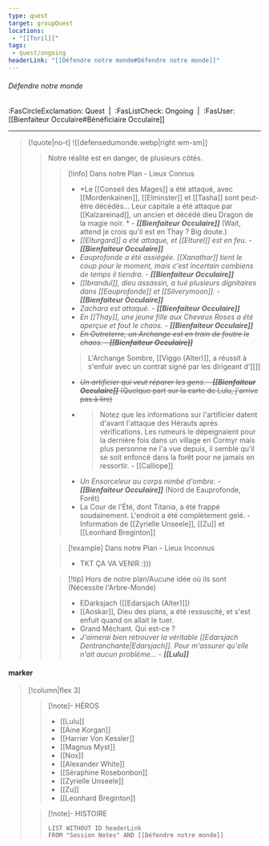 ```yaml
---
type: quest
target: groupQuest
locations:
 - "[[Toril]]"
tags:
 - quest/ongoing
headerLink: "[[Défendre notre monde#Défendre notre monde]]"
---
```

###### Défendre notre monde
<span class="sub2">:FasCircleExclamation: Quest&nbsp;&nbsp;|&nbsp;&nbsp;:FasListCheck: Ongoing&nbsp;&nbsp;|&nbsp;&nbsp;:FasUser: [[Bienfaiteur Occulaire#Bénéficiaire Occulaire]]</span>
___

> [!quote|no-t]
>![[defensedumonde.webp|right wm-sm]] 
>>Notre réalité est en danger, de plusieurs côtés. 
>>> [!info] Dans notre Plan - Lieux Connus
>>> - *Le [[Conseil des Mages]] a été attaqué, avec [[Mordenkainen]], [[Elminster]] et [[Tasha]] sont peut-être décédés... Leur capitale a été attaque par [[Kalzareinad]], un ancien et décédé dieu Dragon de la magie noir. * - ***[[Bienfaiteur Occulaire]]*** (Wait, attend je crois qu'il est en Thay ? Big doute.)
>>> - *[[Elturgard]] a été attaque, et [[Elturel]] est en feu.* - ***[[Bienfaiteur Occulaire]]***
>>> - *Eauprofonde a été assiégée. [[Xanathar]] tient le coup pour le moment, mais c'est incertain combiens de temps il tiendra.* - ***[[Bienfaiteur Occulaire]]***
>>> - *[[Ibrandul]], dieu assassin, a tué plusieurs dignitaires dans [[Eauprofonde]] et [[Silverymoon]].* - ***[[Bienfaiteur Occulaire]]***
>>> - *Zachara est attaqué.* - ***[[Bienfaiteur Occulaire]]***
>>> - *En [[Thay]], une jeune fille aux Cheveux Roses a été aperçue et fout le chaos.* - ***[[Bienfaiteur Occulaire]]***
>>> - ~~*En Outreterre, un Archange est en train de foutre le chaos.*  - ***[[Bienfaiteur Occulaire]]***~~
>>>> L'Archange Sombre, [[Viggo (Alter)]], a réussit à s'enfuir avec un contrat signé par les dirigeant d'[[]]
>>> - ~~*Un artificier qui veut réparer les gens.*  - ***[[Bienfaiteur Occulaire]]*** (Quelque part sur la carte de Lulu, j'arrive pas à lire)~~
>>> - > Notez que les informations sur l'artificier datent d'avant l'attaque des Hérauts après vérifications. Les rumeurs le dépeignaient pour la dernière fois dans un village en Cormyr mais plus personne ne l'a vue depuis, il semble qu'il se soit enfoncé dans la forêt pour ne jamais en ressortir. - [[Calliope]]
>>> - *Un Ensorceleur au corps nimbé d'ombre.*  - ***[[Bienfaiteur Occulaire]]*** (Nord de Eauprofonde, Forêt)
>>> - La Cour de l'Été, dont Titania, a été frappé soudainement. L'endroit a été complètement gelé. - Information de [[Zyrielle Unseele]], [[Zu]] et [[Leonhard Breginton]]
>>
>>> [!example] Dans notre Plan - Lieux Inconnus
>>> - TKT ÇA VA VENIR :)))
>>
>>> [!tip] Hors de notre plan/Aucune idée où ils sont (Nécessite l'Arbre-Monde)
>>> - EDarksjach ([[Edarsjach (Alter)]])
>>> - [[Aoskar]], Dieu des plans, a été ressuscité, et s'est enfuit quand on allait le tuer. 
>>> - Grand Méchant. Qui est-ce ?
>>> - *J'aimerai bien retrouver la véritable [[Edarsjach Dentranchante|Edarsjach]]. Pour m'assurer qu'elle n'ait aucun problème...* - ***[[Lulu]]***


#### marker
> [!column|flex 3]
> > [!note]- HÉROS
> >- [[Lulu]]
> >- [[Áine Korgan]]
>> - [[Harrier Von Kessler]]
>> - [[Magnus Myst]]
>> - [[Nox]]
>> - [[Alexander White]]
>> - [[Séraphine Rosebonbon]]
>> - [[Zyrielle Unseele]]
>> - [[Zu]]
>> - [[Leonhard Breginton]]
> 
>>[!note]- HISTOIRE
>>```dataview
>>LIST WITHOUT ID headerLink
>>FROM "Session Notes" AND [[Défendre notre monde]]

